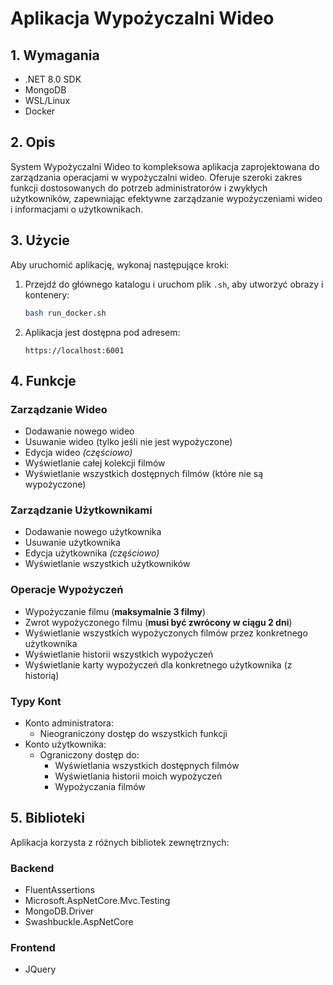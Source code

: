 # Aplikacja Wypożyczalni Wideo

## 1. Wymagania 

- .NET 8.0 SDK
- MongoDB
- WSL/Linux
- Docker

## 2. Opis

System Wypożyczalni Wideo to kompleksowa aplikacja zaprojektowana do zarządzania operacjami w wypożyczalni wideo. Oferuje szeroki zakres funkcji dostosowanych do potrzeb administratorów i zwykłych użytkowników, zapewniając efektywne zarządzanie wypożyczeniami wideo i informacjami o użytkownikach.

## 3. Użycie

Aby uruchomić aplikację, wykonaj następujące kroki:

1. Przejdź do głównego katalogu i uruchom plik `.sh`, aby utworzyć obrazy i kontenery:

    ```bash
    bash run_docker.sh
    ```

2. Aplikacja jest dostępna pod adresem:

    ```
    https://localhost:6001
    ```

## 4. Funkcje

### Zarządzanie Wideo

- Dodawanie nowego wideo
- Usuwanie wideo (tylko jeśli nie jest wypożyczone)
- Edycja wideo *(częściowo)*
- Wyświetlanie całej kolekcji filmów
- Wyświetlanie wszystkich dostępnych filmów (które nie są wypożyczone)

### Zarządzanie Użytkownikami

- Dodawanie nowego użytkownika
- Usuwanie użytkownika
- Edycja użytkownika *(częściowo)*
- Wyświetlanie wszystkich użytkowników

### Operacje Wypożyczeń

- Wypożyczanie filmu (**maksymalnie 3 filmy**)
- Zwrot wypożyczonego filmu (**musi być zwrócony w ciągu 2 dni**)
- Wyświetlanie wszystkich wypożyczonych filmów przez konkretnego użytkownika
- Wyświetlanie historii wszystkich wypożyczeń
- Wyświetlanie karty wypożyczeń dla konkretnego użytkownika (z historią)

### Typy Kont

- Konto administratora:
  - Nieograniczony dostęp do wszystkich funkcji
- Konto użytkownika:
  - Ograniczony dostęp do:
    - Wyświetlania wszystkich dostępnych filmów
    - Wyświetlania historii moich wypożyczeń
    - Wypożyczania filmów

## 5. Biblioteki

Aplikacja korzysta z różnych bibliotek zewnętrznych:

### Backend

- FluentAssertions
- Microsoft.AspNetCore.Mvc.Testing
- MongoDB.Driver
- Swashbuckle.AspNetCore

### Frontend

- JQuery